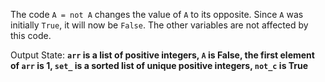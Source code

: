 The code `A = not A` changes the value of `A` to its opposite. Since `A` was initially `True`, it will now be `False`. The other variables are not affected by this code.

Output State: **`arr` is a list of positive integers, `A` is False, the first element of `arr` is 1, `set_` is a sorted list of unique positive integers, `not_c` is True**